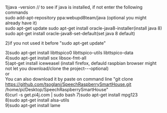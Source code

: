 
1)java -version // to see if java is installed, if not enter the following commands<br>
  sudo add-apt-repository ppa:webupd8team/java (optional you might already have it)</br>
   sudo apt-get update
 sudo apt-get install oracle-java8-installer(install java 8)</br>
 sudo apt-get install oracle-java8-set-default(set java 8 default) </br>
 
2)if you not used it before  "sudo apt-get update" </br>

3)sudo apt-get install libttspico0 libttspico-utils libttspico-data<br>
4)sudo apt-get install sox libsox-fmt-all </br>
5)apt-get install iceweasel (install firefox, defauld raspbian browser might not let you download/clone the project---optional) </br>
or</br>
 You can also download it by paste on command line "git clone https://github.com/tsoglani/SpeechRaspberrySmartHouse.git /home/pi/Desktop/SpeechRaspberrySmartHouse"
 <br>
6)curl -s get.pi4j.com | sudo bash
7)sudo apt-get install mpg123</br>
8)sudo apt-get install alsa-utils</br>
9)sudo apt-get install lame</br>

